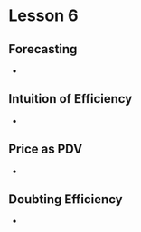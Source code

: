 # Lesson 6

## Forecasting

* 
## Intuition of Efficiency

* 
## Price as PDV

* 
## Doubting Efficiency

* 
